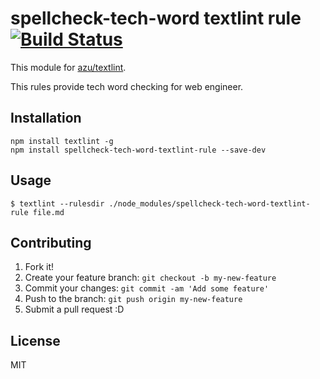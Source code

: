 # spellcheck-tech-word textlint rule [![Build Status](https://travis-ci.org/azu/spellcheck-tech-word-textlint-rule.svg)](https://travis-ci.org/azu/spellcheck-tech-word-textlint-rule)

This module for [azu/textlint](https://github.com/azu/textlint "azu/textlint").

This rules provide tech word checking for web engineer.

## Installation

```
npm install textlint -g
npm install spellcheck-tech-word-textlint-rule --save-dev
```

## Usage

```
$ textlint --rulesdir ./node_modules/spellcheck-tech-word-textlint-rule file.md
```

## Contributing

1. Fork it!
2. Create your feature branch: `git checkout -b my-new-feature`
3. Commit your changes: `git commit -am 'Add some feature'`
4. Push to the branch: `git push origin my-new-feature`
5. Submit a pull request :D

## License

MIT